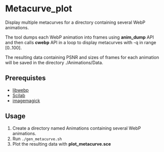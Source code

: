 # Metacurve_plot

Display multiple metacurves for a directory containing several WebP animations.

The tool dumps each WebP animation into frames using **anim_dump** API and then calls **cwebp** API in a loop to display metacurves with -q in range [0..100].

The resulting data containing PSNR and sizes of frames for each animation will be saved in the directory ./Animations/Data.

## Prerequistes
- [libwebp](https://github.com/webmproject/libwebp)
- [Scilab](https://www.scilab.org/)
- [imagemagick](https://packages.ubuntu.com/search?keywords=imagemagick)

## Usage
1. Create a directory named Animations containing several WebP animations.
2. Run `./gen_metacurve.sh`
3. Plot the resulting data with **plot_metacurve.sce**
